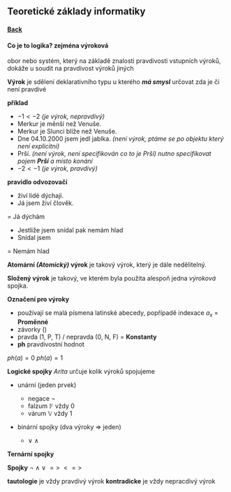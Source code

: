 ## Teoretické základy informatiky

#### [**Back**](../README.md)

#### Co je to logika? zejména výroková

obor nebo systém, který na základě znalosti pravdivosti vstupních výroků, dokáže u soudit na pravdivost výroků jiných

**Výrok** je sdělení deklarativního typu u kterého ***má smysl*** určovat zda je či není pravdivé

**příklad**
*   $-1 < -2$ *(je výrok, nepravdivý)*
* Merkur je měnší než Venuše.
* Merkur je Slunci blíže než Venuše.
* Dne 04.10.2000 jsem jedl jablka. *(není výrok, ptáme se po objektu který není explicitní)*
* Prší. *(není výrok, není specifikován co to je Prší)*
*nutno specifikovat pojem **Prší** a místo konání*
* $-2 < -1$ *(je výrok, pravdivý)*

**pravidlo odvozovačí** 
* živí lidé dýchají.
* Já jsem živí člověk.

= Já dýchám

* Jestliže jsem snídal pak nemám hlad
* Snídal jsem

= Nemám hlad


**Atomární *(Atomický)* výrok** je takový výrok, který je dále nedělitelný.

**Složený výrok** je takový, ve kterém byla použita alespoň jedna *výroková* spojka.

**Označení pro výroky** 
* používají se malá písmena latinské abecedy, popřípadě indexace $a_x$ = **Proměnné**
* závorky () 
* pravda (1, P, T) / nepravda (0, N, F) = **Konstanty**
* **ph** pravdivostní hodnot

$ph(a) = 0$
$ph(a) = 1$


**Logické spojky**
*Arita* určuje kolik výroků spojujeme
* unární (jeden prvek)
    * negace $\neg$
    * falzum $\mathbb{F}$ vždy 0
    * várum $\mathbb{V}$ vždy 1

* binární spojky (dva výroky => jeden)
    * $\lor$ $\land$

**Ternární spojky**

**Spojky**
$\neg$ $\land$ $\lor$ $=>$ $<=>$

**tautologie** je vždy pravdivý výrok
**kontradicke** je vždy nepracdivý výrok